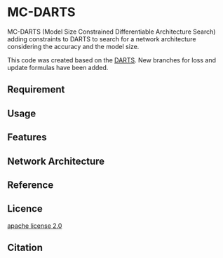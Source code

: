 # MC-DARTS

MC-DARTS (Model Size Constrained Differentiable
Architecture Search) adding constraints to DARTS to search for a network architecture considering the accuracy and the model size.

This code was created based on the [DARTS](https://github.com/quark0/darts).
New branches for loss and update formulas have been added.

## Requirement


## Usage


## Features

## Network Architecture


## Reference


## Licence

[apache license 2.0](https://github.com/itigo-11111/MC-DARTS/blob/main/LICENSE)


## Citation
